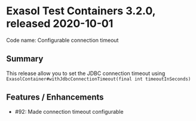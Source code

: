 # Exasol Test Containers 3.2.0, released 2020-10-01

Code name: Configurable connection timeout

## Summary

This release allow you to set the JDBC connection timeout using `ExasolContainer#withJdbcConnectionTimeout(final int timeoutInSeconds)`
 
## Features / Enhancements
 
* #92: Made connection timeout configurable
